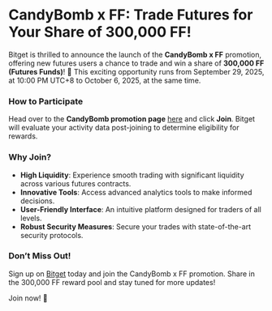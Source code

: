 # CandyBomb x FF: Trade Futures for Your Share of 300,000 FF!

Bitget is thrilled to announce the launch of the **CandyBomb x FF** promotion, offering new futures users a chance to trade and win a share of **300,000 FF (Futures Funds)**! 🎉 This exciting opportunity runs from September 29, 2025, at 10:00 PM UTC+8 to October 6, 2025, at the same time.

### How to Participate
Head over to the **CandyBomb promotion page** [here](https://www.bitget.com/events/candy-bomb) and click **Join**. Bitget will evaluate your activity data post-joining to determine eligibility for rewards.

### Why Join?
- **High Liquidity**: Experience smooth trading with significant liquidity across various futures contracts.
- **Innovative Tools**: Access advanced analytics tools to make informed decisions.
- **User-Friendly Interface**: An intuitive platform designed for traders of all levels.
- **Robust Security Measures**: Secure your trades with state-of-the-art security protocols.

### Don’t Miss Out!
Sign up on [Bitget](https://www.bitget.com/en/register) today and join the CandyBomb x FF promotion. Share in the 300,000 FF reward pool and stay tuned for more updates!

Join now! 🚀
